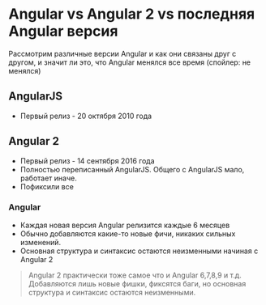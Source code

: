 # Angular vs Angular 2 vs последняя Angular версия

Рассмотрим различные версии Angular и как они связаны друг с другом, и значит ли это, 
что Angular менялся все время (спойлер: не менялся)

## AngularJS

- Первый релиз - 20 октября 2010 года

## Angular 2 

- Первый релиз - 14 сентября 2016 года
- Полностью переписанный AngularJS. Общего с AngularJS мало, работает иначе.
- Пофиксили все

### Angular

- Каждая новая версия Angular релизится каждые 6 месяцев
- Обычно добавляются какие-то новые фичи, никаких сильных изменений.
- Основная структура и синтаксис остаются неизменными начиная с Angular 2

> Angular 2 практически тоже самое что и Angular 6,7,8,9 и т.д. Добавляются лишь новые фишки, фиксятся баги, но основная
> структура и синтаксис остаются неизменными.
